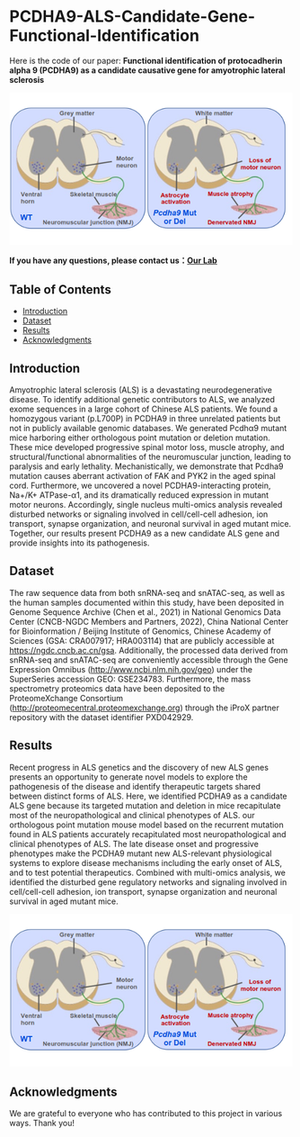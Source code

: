 # PCDHA9-ALS-Candidate-Gene-Functional-Identification

Here is the code of our paper: **Functional identification of protocadherin alpha 9 (PCDHA9) as a candidate causative gene for amyotrophic lateral sclerosis**

![breif view of our paper](./picture1/picture1_00.png)


**If you have any questions, please contact us：**[**Our Lab**](http://english.genetics.cas.cn/people/faculty/index_20424.html?json=http://sourcedb.genetics.cas.cn/yw/people/peop/faculty/200907/t20090721_2130952.json)



## Table of Contents
- [Introduction](#introduction)
- [Dataset](#dataset)
- [Results](#results)
- [Acknowledgments](#acknowledgments)

## Introduction

Amyotrophic lateral sclerosis (ALS) is a devastating neurodegenerative disease. To identify additional genetic contributors to ALS, we analyzed exome sequences in a large cohort of Chinese ALS patients. We found a homozygous variant (p.L700P) in PCDHA9 in three unrelated patients but not in publicly available genomic databases. We generated Pcdhα9 mutant mice harboring either orthologous point mutation or deletion mutation. These mice developed progressive spinal motor loss, muscle atrophy, and structural/functional abnormalities of the neuromuscular junction, leading to paralysis and early lethality. Mechanistically, we demonstrate that Pcdha9 mutation causes aberrant activation of FAK and PYK2 in the aged spinal cord. Furthermore, we uncovered a novel PCDHA9-interacting protein, Na+/K+ ATPase-α1, and its dramatically reduced expression in mutant motor neurons. Accordingly, single nucleus multi-omics analysis revealed disturbed networks or signaling involved in cell/cell-cell adhesion, ion transport, synapse organization, and neuronal survival in aged mutant mice. Together, our results present PCDHA9 as a new candidate ALS gene and provide insights into its pathogenesis.

## Dataset
The raw sequence data from both snRNA-seq and snATAC-seq, as well as the human samples documented within this study, have been deposited in Genome Sequence Archive (Chen et al., 2021) in National Genomics Data Center (CNCB-NGDC Members and Partners, 2022), China National Center for Bioinformation / Beijing Institute of Genomics, Chinese Academy of Sciences (GSA: CRA007917; HRA003114) that are publicly accessible at https://ngdc.cncb.ac.cn/gsa. Additionally, the processed data derived from snRNA-seq and snATAC-seq are conveniently accessible through the Gene Expression Omnibus (http://www.ncbi.nlm.nih.gov/geo) under the SuperSeries accession GEO: GSE234783. Furthermore, the mass spectrometry proteomics data have been deposited to the ProteomeXchange Consortium (http://proteomecentral.proteomexchange.org) through the iProX partner repository with the dataset identifier PXD042929. 


## Results
Recent progress in ALS genetics and the discovery of new ALS genes presents an opportunity to generate novel models to explore the pathogenesis of the disease and identify therapeutic targets shared between distinct forms of ALS. Here, we identified PCDHA9 as a candidate ALS gene because its targeted mutation and deletion in mice recapitulate most of the neuropathological and clinical phenotypes of ALS.
our orthologous point mutation mouse model based on the recurrent mutation found in ALS patients accurately recapitulated most neuropathological and clinical phenotypes of ALS. The late disease onset and progressive phenotypes make the PCDHA9 mutant new ALS-relevant physiological systems to explore disease mechanisms including the early onset of ALS, and to test potential therapeutics. Combined with multi-omics analysis, we identified the disturbed gene regulatory networks and signaling involved in cell/cell-cell adhesion, ion transport, synapse organization and neuronal survival in aged mutant mice. 

![breif view of our result](./picture1/picture1_00.png)

## Acknowledgments
We are grateful to everyone who has contributed to this project in various ways. Thank you!


